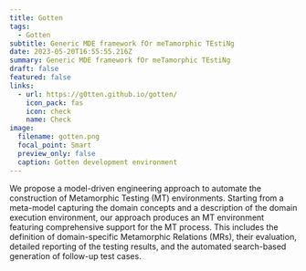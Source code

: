 ```yaml
---
title: Gotten
tags:
  - Gotten
subtitle: Generic MDE framework fOr meTamorphic TEstiNg
date: 2023-05-20T16:55:55.216Z
summary: Generic MDE framework fOr meTamorphic TEstiNg
draft: false
featured: false
links:
  - url: https://g0tten.github.io/gotten/
    icon_pack: fas
    icon: check
    name: Check
image:
  filename: gotten.png
  focal_point: Smart
  preview_only: false
  caption: Gotten development environment
---
```

We propose a model-driven engineering approach to automate the construction of Metamorphic Testing (MT) environments. Starting from a meta-model capturing the domain concepts and a description of the domain execution environment, our approach produces an MT environment featuring comprehensive support for the MT process. This includes the definition of domain-specific Metamorphic Relations (MRs), their evaluation, detailed reporting of the testing results, and the automated search-based generation of follow-up test cases.
